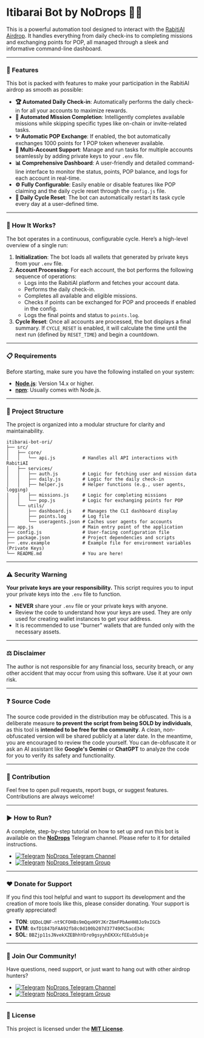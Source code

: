 # Itibarai Bot by NoDrops 🤖✨

This is a powerful automation tool designed to interact with the [RabitiAI Airdrop](https://beta.rabitiai.net/?ref=YNFHIF). It handles everything from daily check-ins to completing missions and exchanging points for POP, all managed through a sleek and informative command-line dashboard.

-----

### 🚀 Features

This bot is packed with features to make your participation in the RabitiAI airdrop as smooth as possible:

* **🏆 Automated Daily Check-in**: Automatically performs the daily check-in for all your accounts to maximize rewards.
* **📜 Automated Mission Completion**: Intelligently completes available missions while skipping specific types like on-chain or invite-related tasks.
* **✨ Automatic POP Exchange**: If enabled, the bot automatically exchanges 1000 points for 1 POP token whenever available.
* **👥 Multi-Account Support**: Manage and run tasks for multiple accounts seamlessly by adding private keys to your `.env` file.
* **📊 Comprehensive Dashboard**: A user-friendly and detailed command-line interface to monitor the status, points, POP balance, and logs for each account in real-time.
* **⚙️ Fully Configurable**: Easily enable or disable features like POP claiming and the daily cycle reset through the `config.js` file.
* **🔄 Daily Cycle Reset**: The bot can automatically restart its task cycle every day at a user-defined time.

-----

### 🤔 How It Works?

The bot operates in a continuous, configurable cycle. Here’s a high-level overview of a single run:

1.  **Initialization**: The bot loads all wallets that generated by private keys from your `.env` file.
2.  **Account Processing**: For each account, the bot performs the following sequence of operations:
    * Logs into the RabitiAI platform and fetches your account data.
    * Performs the daily check-in.
    * Completes all available and eligible missions.
    * Checks if points can be exchanged for POP and proceeds if enabled in the config.
    * Logs the final points and status to `points.log`.
3.  **Cycle Reset**: Once all accounts are processed, the bot displays a final summary. If `CYCLE_RESET` is enabled, it will calculate the time until the next run (defined by `RESET_TIME`) and begin a countdown.

-----

### 📋 Requirements

Before starting, make sure you have the following installed on your system:

* **[Node.js](https://nodejs.org/)**: Version 14.x or higher.
* **[npm](https://www.npmjs.com/)**: Usually comes with Node.js.

-----

### 📁 Project Structure

The project is organized into a modular structure for clarity and maintainability.

```
itibarai-bot-ori/
├── src/
│   ├── core/
│   │   └── api.js          # Handles all API interactions with RabitiAI
│   ├── services/
│   │   ├── auth.js         # Logic for fetching user and mission data
│   │   ├── daily.js        # Logic for the daily check-in
│   │   ├── helper.js       # Helper functions (e.g., user agents, logging)
│   │   ├── missions.js     # Logic for completing missions
│   │   └── pop.js          # Logic for exchanging points for POP
│   └── utils/
│       ├── dashboard.js    # Manages the CLI dashboard display
│       ├── points.log      # Log file
│       └── useragents.json # Caches user agents for accounts
├── app.js                  # Main entry point of the application
├── config.js               # User-facing configuration file
├── package.json            # Project dependencies and scripts
├── .env.example            # Example file for environment variables (Private Keys)
└── README.md               # You are here!
```

-----

### ⚠️ Security Warning

**Your private keys are your responsibility.** This script requires you to input your private keys into the `.env` file to function.

* **NEVER** share your `.env` file or your private keys with anyone.
* Review the code to understand how your keys are used. They are only used for creating wallet instances to get your address.
* It is recommended to use "burner" wallets that are funded only with the necessary assets.

-----

### ⚖️ Disclaimer

The author is not responsible for any financial loss, security breach, or any other accident that may occur from using this software. Use it at your own risk.

-----

### ❓ Source Code

The source code provided in the distribution may be obfuscated. This is a deliberate measure **to prevent the script from being SOLD by individuals**, as this tool is **intended to be free for the community**. A clean, non-obfuscated version will be shared publicly at a later date. In the meantime, you are encouraged to review the code yourself. You can de-obfuscate it or ask an AI assistant like **Google's Gemini** or **ChatGPT** to analyze the code for you to verify its safety and functionality.

-----

### 🤝 Contribution

Feel free to open pull requests, report bugs, or suggest features. Contributions are always welcome!

-----

### ▶️ How to Run?

A complete, step-by-step tutorial on how to set up and run this bot is available on the [**NoDrops**](https://t.me/NoDrops) Telegram channel. Please refer to it for detailed instructions.

* [![Telegram](https://upload.wikimedia.org/wikipedia/commons/thumb/8/82/Telegram_logo.svg/12px-Telegram_logo.svg.png)](https://t.me/NoDrops) [NoDrops Telegram Channel](https://t.me/NoDrops)
* [![Telegram](https://upload.wikimedia.org/wikipedia/commons/thumb/8/82/Telegram_logo.svg/12px-Telegram_logo.svg.png)](https://t.me/NoDropsChat) [NoDrops Telegram Group](https://t.me/NoDropsChat)

-----

### ❤️ Donate for Support

If you find this tool helpful and want to support its development and the creation of more tools like this, please consider donating. Your support is greatly appreciated!

* **TON**: `UQDoLQNF-nt9CFOHBs9mQqxH9YJKrZ6mFPbAeHH8Jo9xIGCb`
* **EVM**: `0xfD1847bFAA92fb8c0d100b207d377490C5acd34c`
* **SOL**: `BBZjp11sJNvekXZEBhhYDro9gsyyhEKXXcfEEub5ubje`

-----

### 📣 Join Our Community!

Have questions, need support, or just want to hang out with other airdrop hunters?

* [![Telegram](https://upload.wikimedia.org/wikipedia/commons/thumb/8/82/Telegram_logo.svg/12px-Telegram_logo.svg.png)](https://t.me/NoDrops) [NoDrops Telegram Channel](https://t.me/NoDrops)
* [![Telegram](https://upload.wikimedia.org/wikipedia/commons/thumb/8/82/Telegram_logo.svg/12px-Telegram_logo.svg.png)](https://t.me/NoDropsChat) [NoDrops Telegram Group](https://t.me/NoDropsChat)

-----

### 📄 License

This project is licensed under the [**MIT License**](https://github.com/itsnodrops/itibarai-bot/blob/main/LICENSE).
